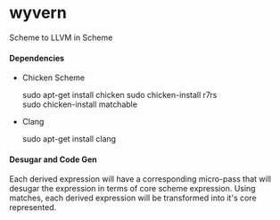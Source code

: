 # wyvern
Scheme to LLVM in Scheme

#### Dependencies 
- Chicken Scheme

	sudo apt-get install chicken
	sudo chicken-install r7rs	 
	sudo chicken-install matchable

- Clang

	sudo apt-get install clang


#### Desugar and Code Gen
Each derived expression will have a corresponding micro-pass that will desugar the expression in terms of core scheme expression. Using matches, each derived expression will be transformed into it's core represented.


